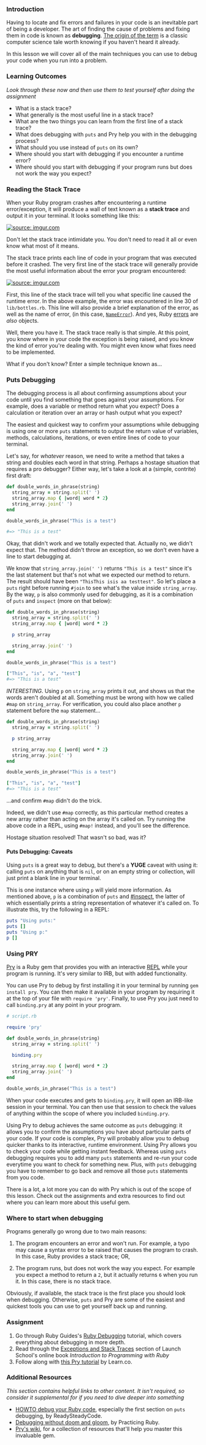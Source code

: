 ### Introduction
Having to locate and fix errors and failures in your code is an inevitable part of being a developer. The art of finding the cause of problems and fixing them in code is known as **debugging**. [The origin of the term](https://en.wikipedia.org/wiki/Debugging#Origin_of_the_term)
is a classic computer science tale worth knowing if you haven't heard it already.

In this lesson we will cover all of the main techniques you can use to debug your code when you
run into a problem.

### Learning Outcomes
*Look through these now and then use them to test yourself after doing the assignment*

* What is a stack trace?
* What generally is the most useful line in a stack trace?
* What are the two things you can learn from the first line of a stack trace?
* What does debugging with `puts` and Pry help you with in the debugging process?
* What should you use instead of `puts` on its own?
* Where should you start with debugging if you encounter a runtime error?
* Where should you start with debugging if your program runs but does not work the way you expect?

### Reading the Stack Trace
When your Ruby program crashes after encountering a runtime error/exception, it will produce a wall of text known as a **stack trace** and output it in your terminal.
It looks something like this:

<a href="https://i.imgur.com/UmoEQBD.png"><img class="tutorial-img" src="https://i.imgur.com/UmoEQBD.png" title="source: imgur.com" /></a>

Don't let the stack trace intimidate you. You don't need to read it all or even know what most of it means.

The stack trace prints each line of code in your program that was executed before it crashed. The very first line of the stack trace will generally provide the most useful information about the error your program encountered:

<a href="https://i.imgur.com/5LJDp9v.png"><img class="tutorial-img" src="https://i.imgur.com/5LJDp9v.png" title="source: imgur.com" /></a>

First, this line of the stack trace will tell you what specific line caused the runtime error. In the above example, the error was encountered in line 30 of `lib/bottles.rb`. This line will also provide a brief explanation of the error, as well as the name of error, (in this case, [`NameError`](https://ruby-doc.org/core-2.6/NameError.html)). And yes, Ruby [errors](https://ruby-doc.org/core-2.6/Exception.html) are *also* objects.

Well, there you have it. The stack trace really is that simple. At this point, you know where in your code the exception is being raised, and you know the kind of error you're dealing with. You might even know what fixes need to be implemented.

What if you don't know? Enter a simple technique known as...

### Puts Debugging
The debugging process is all about confirming assumptions about your code until you find something that goes against your assumptions. For example, does a variable or method return what you expect? Does a calculation or iteration over an array or hash output what you expect?


The easiest and quickest way to confirm your assumptions while debugging is using one or more `puts` statements to output the return value of variables, methods, calculations, iterations, or even entire lines of code to your terminal.

Let's say, for *whatever* reason, we need to write a method that takes a string and doubles each word in that string. Perhaps a hostage situation that requires a pro debugger? Either way, let's take a look at a (simple, contrite) first draft:

~~~ruby
def double_words_in_phrase(string)
  string_array = string.split(' ')
  string_array.map { |word| word * 2}
  string_array.join(' ')
end

double_words_in_phrase("This is a test")

#=> "This is a test"
~~~

Okay, that didn't work and we totally expected that. Actually no, we didn't expect that. The method didn't throw an exception, so we don't even have a line to start debugging at.

We know that `string_array.join(' ')` returns `"This is a test"` since it's the last statement but that's not what we expected our method to return. The result should have been `"ThisThis isis aa testtest"`. So let's place a `puts` right before running `#join` to see what's the value inside `string_array`. By the way, `p` is also commonly used for debugging, as it is a combination of `puts` and `inspect` (more on that below):

~~~ruby
def double_words_in_phrase(string)
  string_array = string.split(' ')
  string_array.map { |word| word * 2}

  p string_array

  string_array.join(' ')
end

double_words_in_phrase("This is a test")

["This", "is", "a", "test"]
#=> "This is a test"
~~~

*INTERESTING*. Using `p` on `string_array` prints it out, and shows us that the words aren't doubled at all. Something must be wrong with how we called `#map` on `string_array`. For verification, you could also place another `p` statement before the `map` statement...

~~~ruby
def double_words_in_phrase(string)
  string_array = string.split(' ')

  p string_array

  string_array.map { |word| word * 2}
  string_array.join(' ')
end

double_words_in_phrase("This is a test")

["This", "is", "a", "test"]
#=> "This is a test"
~~~

...and confirm `#map` didn't do the trick.

Indeed, we didn't use `#map` correctly, as this particular method creates a new array rather than acting on the array it's called on. Try running the above code in a REPL, using `#map!` instead, and you'll see the difference.

Hostage situation resolved! That wasn't so bad, was it?

#### Puts Debugging: Caveats
Using `puts` is a great way to debug, but there's a **YUGE** caveat with using it: calling `puts` on anything that is `nil`, or on an empty string or collection, will just print a blank line in your terminal.

This is one instance where using `p` will yield more information. As mentioned above, `p` is a combination of `puts` and [#inspect](https://ruby-doc.org/core-2.6.1/Object.html#method-i-inspect), the latter of which essentially prints a string representation of whatever it's called on. To illustrate this, try the following in a REPL:

~~~ruby
puts "Using puts:"
puts []
puts "Using p:"
p []
~~~

### Using PRY
[Pry](https://github.com/pry/pry) is a Ruby gem that provides you with an interactive [REPL](https://www.rubyguides.com/2018/12/what-is-a-repl-in-ruby/) while your program is running. It's very similar to IRB, but with added functionality.

You can use Pry to debug by first installing it in your terminal by running `gem install pry`. You can then make it available in your program by requiring it at the top of your file with `require 'pry'`. Finally, to use Pry you just need to call `binding.pry` at any point in your program.

~~~ruby
# script.rb

require 'pry'

def double_words_in_phrase(string)
  string_array = string.split(' ')

  binding.pry

  string_array.map { |word| word * 2}
  string_array.join(' ')
end

double_words_in_phrase("This is a test")
~~~

When your code executes and gets to `binding.pry`, it will open an IRB-like session in your terminal. You can then use that session to check the values of anything within the scope of where you included `binding.pry`.

Using Pry to debug achieves the same outcome as `puts` debugging: it allows you to confirm the assumptions you have about particular parts of your code. If your code is complex, Pry will probably allow you to debug quicker thanks to its interactive, runtime environment. Using Pry allows you to check your code while getting instant feedback. Whereas using `puts` debugging requires you to add many `puts` statements and re-run your code everytime you want to check for something new. Plus, with `puts` debugging you have to remember to go back and remove all those `puts` statements from you code.   

There is a lot, a lot more you can do with Pry which is out of the scope of this lesson. Check out the assignments and extra resources to find out where you can learn more about this useful gem.

### Where to start when debugging
Programs generally go wrong due to two main reasons:

1. The program encounters an error and won't run. For example, a typo may cause a
syntax error to be raised that causes the program to crash. In this case, Ruby provides a stack trace; OR,

2. The program runs, but does not work the way you expect. For example you expect a method to return a `2`, but it actually returns `6` when you run it. In this case, there is no stack trace.

Obviously, if available, the stack trace is the first place you should look when debugging. Otherwise, `puts` and Pry are some of the easiest and quickest tools you can use to get yourself back up and running.

### Assignment
1. Go through Ruby Guides's [Ruby Debugging](https://www.rubyguides.com/2015/07/ruby-debugging/) tutorial, which covers everything about debugging in more depth.
2. Read through the [Exceptions and Stack Traces]((https://launchschool.com/books/ruby/read/more_stuff#readingstacktraces)) section of Launch School's online book *Introduction to Programming with Ruby*
3. Follow along with [this Pry tutorial](https://learn.co/lessons/debugging-with-pry) by Learn.co.

### Additional Resources
*This section contains helpful links to other content. It isn't required, so consider it supplemental for if you need to dive deeper into something*

* [HOWTO debug your Ruby code](https://readysteadycode.com/howto-debug-your-ruby-code), especially the first section on `puts` debugging, by ReadySteadyCode.
* [Debugging without doom and gloom](https://practicingruby.com/articles/debugging-without-doom-and-gloom), by Practicing Ruby.
* [Pry's wiki](https://github.com/pry/pry/wiki), for a collection of resources that'll help you master this invaluable gem.
